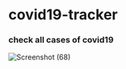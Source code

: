 # covid19-tracker
### check all cases of covid19 
![Screenshot (68)](https://user-images.githubusercontent.com/55022376/89978168-7c771d00-dc8a-11ea-949b-1dd5898fb0e0.png)
